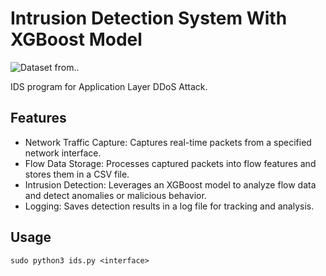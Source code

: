 # Intrusion Detection System With XGBoost Model
![Dataset from..](https://www.kaggle.com/datasets/wardac/applicationlayer-ddos-dataset/data)

IDS program for Application Layer DDoS Attack.

## Features
- Network Traffic Capture: Captures real-time packets from a specified network interface.
- Flow Data Storage: Processes captured packets into flow features and stores them in a CSV file.
- Intrusion Detection: Leverages an XGBoost model to analyze flow data and detect anomalies or malicious behavior.
- Logging: Saves detection results in a log file for tracking and analysis.

## Usage
`sudo python3 ids.py <interface>`
